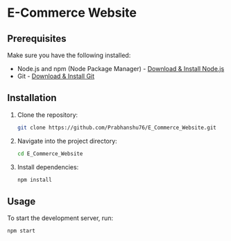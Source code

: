 # E-Commerce Website

## Prerequisites

Make sure you have the following installed:

- Node.js and npm (Node Package Manager) - [Download & Install Node.js](https://nodejs.org/)
- Git - [Download & Install Git](https://git-scm.com/)

## Installation

1. Clone the repository:

    ```bash
    git clone https://github.com/Prabhanshu76/E_Commerce_Website.git
    ```

2. Navigate into the project directory:

    ```bash
    cd E_Commerce_Website
    ```

3. Install dependencies:

    ```bash
    npm install
    ```

## Usage

To start the development server, run:

```bash
npm start
